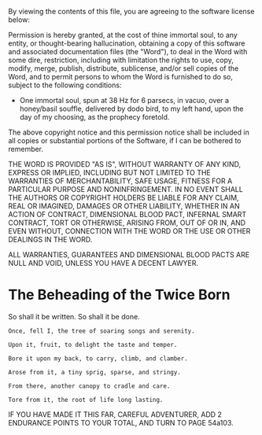 By viewing the contents of this file, you are agreeing to the software license below:

Permission is hereby granted, at the cost of thine immortal soul, to any entity, or thought-bearing hallucination, obtaining a copy
of this software and associated documentation files (the "Word"), to deal
in the Word with some dire, restriction, including with limitation the rights
to use, copy, modify, merge, publish, distribute, sublicense, and/or sell
copies of the Word, and to permit persons to whom the Word is
furnished to do so, subject to the following conditions:

* One immortal soul, spun at 38 Hz for 6 parsecs, in vacuo, over a honey/basil souffle, delivered by dodo bird, to my left hand, upon the day of my choosing, as the prophecy foretold.

The above copyright notice and this permission notice shall be included in all copies or substantial portions of the Software, if I can be bothered to remember.

THE WORD IS PROVIDED "AS IS", WITHOUT WARRANTY OF ANY KIND, EXPRESS OR IMPLIED, INCLUDING BUT NOT LIMITED TO THE WARRANTIES OF MERCHANTABILITY, SAFE USAGE, FITNESS FOR A PARTICULAR PURPOSE AND NONINFRINGEMENT. IN NO EVENT SHALL THE AUTHORS OR COPYRIGHT HOLDERS BE LIABLE FOR ANY CLAIM, REAL OR IMAGINED, DAMAGES OR OTHER LIABILITY, WHETHER IN AN ACTION OF CONTRACT, DIMENSIONAL BLOOD PACT, INFERNAL SMART CONTRACT, TORT OR OTHERWISE, ARISING FROM, OUT OF OR IN, AND EVEN WITHOUT, CONNECTION WITH THE WORD OR THE USE OR OTHER DEALINGS IN THE WORD.

ALL WARRANTIES, GUARANTEES AND DIMENSIONAL BLOOD PACTS ARE NULL AND VOID, UNLESS YOU HAVE A DECENT LAWYER.

# The Beheading of the Twice Born
So shall it be written. So shall it be done.

`Once, fell I, the tree of soaring songs and serenity.`

`Upon it, fruit, to delight the taste and temper.`

`Bore it upon my back, to carry, climb, and clamber.`

`Arose from it, a tiny sprig, sparse, and stringy.`

`From there, another canopy to cradle and care.`

`Tore from it, the root of life long lasting.`

IF YOU HAVE MADE IT THIS FAR, CAREFUL ADVENTURER, ADD 2 ENDURANCE POINTS TO YOUR TOTAL, AND TURN TO PAGE 54a103.
#
